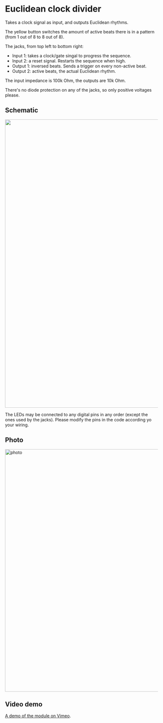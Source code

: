 # Euclidean clock divider

Takes a clock signal as input, and outputs Euclidean rhythms.

The yellow button switches the amount of active beats there is in a pattern (from 1 out of 8 to 8 out of 8).

The jacks, from top left to bottom right:

* Input 1: takes a clock/gate singal to progress the sequence.
* Input 2: a reset signal. Restarts the sequence when high.
* Output 1: inversed beats. Sends a trigger on every non-active beat.
* Output 2: active beats, the actual Euclidean rhythm.

The input impedance is 100k Ohm, the outputs are 10k Ohm.

There's no diode protection on any of the jacks, so only positive voltages please.

## Schematic

<img width="951" src="https://user-images.githubusercontent.com/381895/44620923-73be8e00-a89d-11e8-91a2-1c68c89ee5cd.png">

The LEDs may be connected to any digital pins in any order (except the ones used by the jacks).
Please modify the pins in the code according yo your wiring.

## Photo
<img width="800" alt="photo" src="https://user-images.githubusercontent.com/381895/40321318-ef1b6f1a-5d2e-11e8-9602-681e281e2991.jpeg">

## Video demo
[A demo of the module on Vimeo](https://vimeo.com/286662190).
